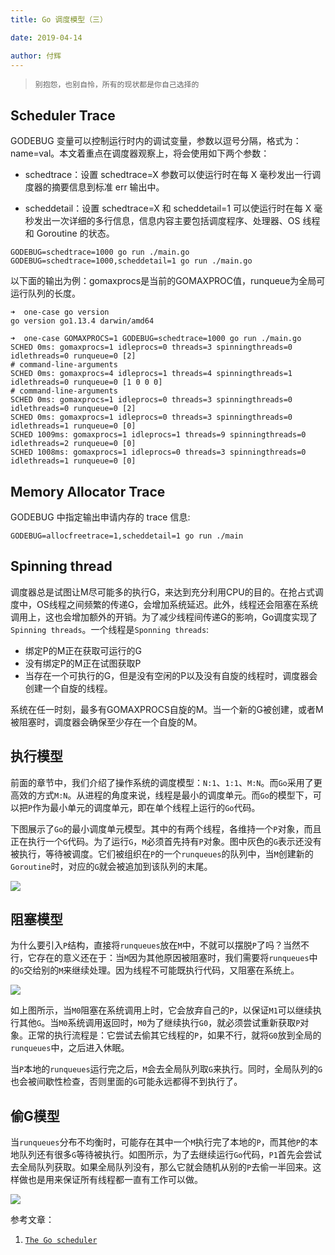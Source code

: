 ```yaml
---
title: Go 调度模型（三）

date: 2019-04-14

author: 付辉
---
```


> `别抱怨，也别自怜，所有的现状都是你自己选择的`

## Scheduler Trace

GODEBUG 变量可以控制运行时内的调试变量，参数以逗号分隔，格式为：name=val。本文着重点在调度器观察上，将会使用如下两个参数：

- schedtrace：设置 schedtrace=X 参数可以使运行时在每 X 毫秒发出一行调度器的摘要信息到标准 err 输出中。

- scheddetail：设置 schedtrace=X 和 scheddetail=1 可以使运行时在每 X 毫秒发出一次详细的多行信息，信息内容主要包括调度程序、处理器、OS 线程 和 Goroutine 的状态。
```
GODEBUG=schedtrace=1000 go run ./main.go
GODEBUG=schedtrace=1000,scheddetail=1 go run ./main.go
```

以下面的输出为例：gomaxprocs是当前的GOMAXPROC值，runqueue为全局可运行队列的长度。

```
➜  one-case go version
go version go1.13.4 darwin/amd64

➜  one-case GOMAXPROCS=1 GODEBUG=schedtrace=1000 go run ./main.go
SCHED 0ms: gomaxprocs=1 idleprocs=0 threads=3 spinningthreads=0 idlethreads=0 runqueue=0 [2]
# command-line-arguments
SCHED 0ms: gomaxprocs=4 idleprocs=1 threads=4 spinningthreads=1 idlethreads=0 runqueue=0 [1 0 0 0]
# command-line-arguments
SCHED 0ms: gomaxprocs=1 idleprocs=0 threads=3 spinningthreads=0 idlethreads=0 runqueue=0 [2]
SCHED 0ms: gomaxprocs=1 idleprocs=0 threads=3 spinningthreads=0 idlethreads=1 runqueue=0 [0]
SCHED 1009ms: gomaxprocs=1 idleprocs=1 threads=9 spinningthreads=0 idlethreads=2 runqueue=0 [0]
SCHED 1008ms: gomaxprocs=1 idleprocs=0 threads=3 spinningthreads=0 idlethreads=1 runqueue=0 [0]
```

## Memory Allocator Trace

GODEBUG 中指定输出申请内存的 trace 信息:
```
GODEBUG=allocfreetrace=1,scheddetail=1 go run ./main
```

## Spinning thread

调度器总是试图让M尽可能多的执行G，来达到充分利用CPU的目的。在抢占式调度中，OS线程之间频繁的传递G，会增加系统延迟。此外，线程还会阻塞在系统调用上，这也会增加额外的开销。为了减少线程间传递G的影响，Go调度实现了`Spinning threads`。一个线程是`Sponning threads`:

- 绑定P的M正在获取可运行的G
- 没有绑定P的M正在试图获取P
- 当存在一个可执行的G，但是没有空闲的P以及没有自旋的线程时，调度器会创建一个自旋的线程。

系统在任一时刻，最多有GOMAXPROCS自旋的M。当一个新的G被创建，或者M被阻塞时，调度器会确保至少存在一个自旋的M。

## 执行模型

前面的章节中，我们介绍了操作系统的调度模型：`N:1`、`1:1`、`M:N`。而`Go`采用了更高效的方式`M:N`。从进程的角度来说，线程是最小的调度单元。而`Go`的模型下，可以把`P`作为最小单元的调度单元，即在单个线程上运行的`Go`代码。

下图展示了`Go`的最小调度单元模型。其中的有两个线程，各维持一个`P`对象，而且正在执行一个`G`代码。为了运行`G`，`M`必须首先持有`P`对象。图中灰色的`G`表示还没有被执行，等待被调度。它们被组织在`P`的一个`runqueues`的队列中，当`M`创建新的`Goroutine`时，对应的`G`就会被追加到该队列的末尾。

![](http://morsmachine.dk/in-motion.jpg)

## 阻塞模型

为什么要引入`P`结构，直接将`runqueues`放在`M`中，不就可以摆脱`P`了吗？当然不行，它存在的意义还在于：当`M`因为其他原因被阻塞时，我们需要将`runqueues`中的`G`交给别的`M`来继续处理。因为线程不可能既执行代码，又阻塞在系统上。

![](https://i.loli.net/2019/04/14/5cb34717549c3.jpg)

如上图所示，当`M0`阻塞在系统调用上时，它会放弃自己的`P`，以保证`M1`可以继续执行其他`G`。当`M0`系统调用返回时，`M0`为了继续执行`G0`，就必须尝试重新获取`P`对象。正常的执行流程是：它尝试去偷其它线程的`P`，如果不行，就将`G0`放到全局的`runqueues`中，之后进入休眠。

当`P`本地的`runqueues`运行完之后，`M`会去全局队列取`G`来执行。同时，全局队列的`G`也会被间歇性检查，否则里面的`G`可能永远都得不到执行了。

## 偷G模型

当`runqueues`分布不均衡时，可能存在其中一个`M`执行完了本地的`P`，而其他`P`的本地队列还有很多`G`等待被执行。如图所示，为了去继续运行`Go`代码，`P1`首先会尝试去全局队列获取。如果全局队列没有，那么它就会随机从别的`P`去偷一半回来。这样做也是用来保证所有线程都一直有工作可以做。

![](https://i.loli.net/2019/04/14/5cb34b150acc2.jpg)

参考文章：

1. [`The Go scheduler`](http://morsmachine.dk/go-scheduler) 
